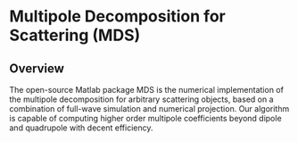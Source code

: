# Multipole Decomposition for Scattering (MDS)

## Overview
The open-source Matlab package MDS is the numerical implementation of the multipole decomposition for arbitrary scattering objects, based on a combination of full-wave simulation and numerical projection. Our algorithm is capable of computing higher order multipole coefficients beyond dipole and quadrupole with decent efficiency.
